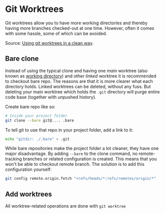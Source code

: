 # Git Worktrees

Git worktrees allow you to have more working directories and thereby having more
branches checked-out at one time. However, often it comes with some hassle, some
of which can be avoided.

Source: [Using git worktrees in a clean
way](https://morgan.cugerone.com/blog/how-to-use-git-worktree-and-in-a-clean-way/).


## Bare clone

Instead of using the typical clone and having one *main* worktree (also known as
[working directory](./git_three_trees.md)) and other *linked* worktree it is
recommended to checkout bare repo. The reasons are that it is more clearer what
each directory holds. Linked worktrees can be deleted, without any fuss. But
deleting your main worktree which holds the `.git` directory will purge entire
code base (together with unpushed history).

Create bare repo like so:

```bash
# Inside your project folder
git clone --bare git@.... .bare
```

To tell git to use that repo in your project folder, add a link to it:

```bash
echo "gitdir: ./.bare" > .git
```

While bare repositories make the project folder a lot cleaner, they have one
major disadvantage. By adding `--bare` to the clone command, no remote-tracking
branches or related configuration is created. This means that you won't be able
to checkout remote branch. The solution is to add this configuration yourself:

```bash
git config remote.origin.fetch "+refs/heads/*:refs/remotes/origin/*"
```

## Add worktrees

All worktree-related operations are done with `git worktree`





